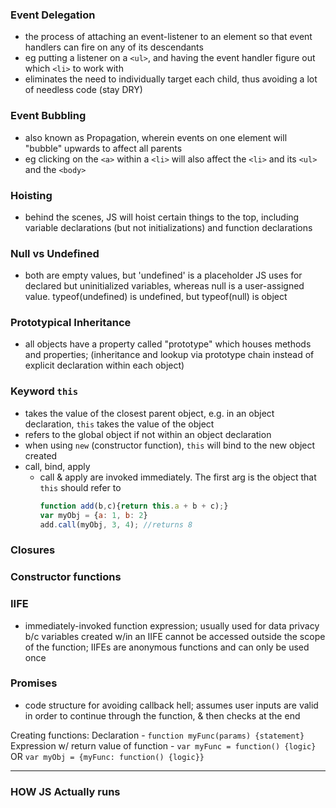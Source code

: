 ### Event Delegation
  - the process of attaching an event-listener to an element so that event handlers can fire on any of its descendants
  - eg putting a listener on a `<ul>`, and having the event handler figure out which `<li>` to work with
  - eliminates the need to individually target each child, thus avoiding a lot of needless code (stay DRY)
### Event Bubbling
  - also known as Propagation, wherein events on one element will "bubble" upwards to affect all parents
  - eg clicking on the `<a>` within a `<li>` will also affect the `<li>` and its `<ul>` and the `<body>`
### Hoisting
  - behind the scenes, JS will hoist certain things to the top, including variable declarations (but not initializations) and function declarations
### Null vs Undefined
  - both are empty values, but 'undefined' is a placeholder JS uses for declared but uninitialized variables, whereas null is a user-assigned value. typeof(undefined) is undefined, but typeof(null) is object
### Prototypical Inheritance
  - all objects have a property called "prototype" which houses methods and properties; (inheritance and lookup via prototype chain instead of explicit declaration within each object)
### Keyword `this`
  - takes the value of the closest parent object, e.g. in an object declaration, `this` takes the value of the object
  - refers to the global object if not within an object declaration
  - when using `new` (constructor function), `this` will bind to the new object created
  - call, bind, apply
    - call & apply are invoked immediately. The first arg is the object that `this` should refer to
      ```javascript
      function add(b,c){return this.a + b + c);}
      var myObj = {a: 1, b: 2}
      add.call(myObj, 3, 4); //returns 8
      ```
### Closures
### Constructor functions
### IIFE
  - immediately-invoked function expression; usually used for data privacy b/c variables created w/in an IIFE cannot be accessed outside the scope of the function; IIFEs are anonymous functions and can only be used once
### Promises
  - code structure for avoiding callback hell; assumes user inputs are valid in order to continue through the function, & then checks at the end


Creating functions:
Declaration - `function myFunc(params) {statement}`
Expression w/ return value of function - `var myFunc = function() {logic}` OR `var myObj = {myFunc: function() {logic}}`

----------------------------
### HOW JS Actually runs

